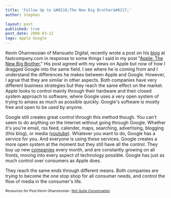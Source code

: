 ```yaml
---
title: 'Follow Up to &#8216;The New Big Brother&#8217;'
author: stephen

layout: post
published: true
post_date: 2008-03-12 
tags: Apple Google
---
```

Kevin Ohannessian of Mansueto Digital, recently wrote a post on his <a href="http://www.fastcompany.com/blog-post/apples-apples-googles-oranges">blog</a> at fastcompany.com in response to some things I said in my post "<a href="http://stephenwoicik.com/blog/2008/03/apple-the-new-big-brother/">Apple: The New Big Brother.</a>" His post agreed with my views on Apple but now of how I dragged Google into the same field. I see where he is coming from and I understand the differences he makes between Apple and Google. However, I agrue that they are similar in other aspects. Both companies have very different business strategies but they reach the same effect on the market. Apple looks to control mainly through their hardware and their closed system approach to software, where Google uses a very open system of trying to amass as much as possible quickly. Google's software is mostly free and open to be used by anyone.

Google still creates great control through this method though. You can't seem to do anything on the Internet without going through Google. Whether it's you're email, rss feed, calender, maps, searching, advertising, blogging (this blog), or media (<a href="http://youtube.com/">youtube</a>). Whatever you want to do, Google has a service for you. And everyone is using these services. Google creates a more open system at the moment but they still have all the control. They buy up new <a href="http://en.wikipedia.org/wiki/List_of_Google_acquisitions">companies</a> every month, and are constantly growing on all fronts, moving into every aspect of technology possible. Google has just as much control over consumers as Apple does.

They reach the same ends through different means. Both companies are trying to become the one stop shop for all consumer needs, and control the flow of media in the consumer's life.

<span style="font-size: 78%;">Resources for Post
Kevin Ohannessian- <a href="http://www.fastcompany.com/blog/6834">Not Quite Conversation</a>
</span>
<div class="MsoNormal" style="line-height: normal;"></div>